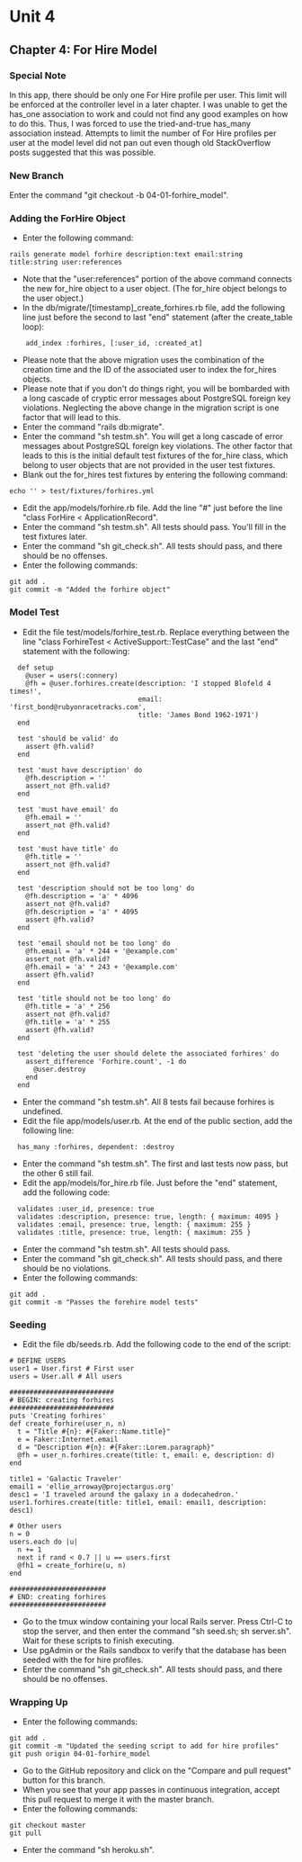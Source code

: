 # Unit 4
## Chapter 4: For Hire Model

### Special Note
In this app, there should be only one For Hire profile per user.  This limit will be enforced at the controller level in a later chapter.  I was unable to get the has_one association to work and could not find any good examples on how to do this.  Thus, I was forced to use the tried-and-true has_many association instead.  Attempts to limit the number of For Hire profiles per user at the model level did not pan out even though old StackOverflow posts suggested that this was possible.

### New Branch
Enter the command "git checkout -b 04-01-forhire_model".

### Adding the ForHire Object
* Enter the following command:
```
rails generate model forhire description:text email:string title:string user:references
```
* Note that the "user:references" portion of the above command connects the new for_hire object to a user object.  (The for_hire object belongs to the user object.)
* In the db/migrate/[timestamp]_create_forhires.rb file, add the following line just before the second to last "end" statement (after the create_table loop):
```
    add_index :forhires, [:user_id, :created_at]
```
* Please note that the above migration uses the combination of the creation time and the ID of the associated user to index the for_hires objects.
* Please note that if you don't do things right, you will be bombarded with a long cascade of cryptic error messages about PostgreSQL foreign key violations.  Neglecting the above change in the migration script is one factor that will lead to this.
* Enter the command "rails db:migrate".
* Enter the command "sh testm.sh".  You will get a long cascade of error messages about PostgreSQL foreign key violations.  The other factor that leads to this is the initial default test fixtures of the for_hire class, which belong to user objects that are not provided in the user test fixtures.
* Blank out the for_hires test fixtures by entering the following command:
```
echo '' > test/fixtures/forhires.yml
```
* Edit the app/models/forhire.rb file.  Add the line "#" just before the line "class ForHire < ApplicationRecord".
* Enter the command "sh testm.sh".  All tests should pass.  You'll fill in the test fixtures later.
* Enter the command "sh git_check.sh".  All tests should pass, and there should be no offenses.
* Enter the following commands:
```
git add .
git commit -m "Added the forhire object"
```

### Model Test
* Edit the file test/models/forhire_test.rb.  Replace everything between the line "class ForhireTest < ActiveSupport::TestCase" and the last "end" statement with the following:
```
  def setup
    @user = users(:connery)
    @fh = @user.forhires.create(description: 'I stopped Blofeld 4 times!',
                                email: 'first_bond@rubyonracetracks.com',
                                title: 'James Bond 1962-1971')
  end

  test 'should be valid' do
    assert @fh.valid?
  end

  test 'must have description' do
    @fh.description = ''
    assert_not @fh.valid?
  end

  test 'must have email' do
    @fh.email = ''
    assert_not @fh.valid?
  end

  test 'must have title' do
    @fh.title = ''
    assert_not @fh.valid?
  end

  test 'description should not be too long' do
    @fh.description = 'a' * 4096
    assert_not @fh.valid?
    @fh.description = 'a' * 4095
    assert @fh.valid?
  end

  test 'email should not be too long' do
    @fh.email = 'a' * 244 + '@example.com'
    assert_not @fh.valid?
    @fh.email = 'a' * 243 + '@example.com'
    assert @fh.valid?
  end

  test 'title should not be too long' do
    @fh.title = 'a' * 256
    assert_not @fh.valid?
    @fh.title = 'a' * 255
    assert @fh.valid?
  end

  test 'deleting the user should delete the associated forhires' do
    assert_difference 'Forhire.count', -1 do
      @user.destroy
    end
  end
```
* Enter the command "sh testm.sh".  All 8 tests fail because forhires is undefined.
* Edit the file app/models/user.rb.  At the end of the public section, add the following line:
```
  has_many :forhires, dependent: :destroy
```
* Enter the command "sh testm.sh".  The first and last tests now pass, but the other 6 still fail.
* Edit the app/models/for_hire.rb file.  Just before the "end" statement, add the following code:
```
  validates :user_id, presence: true
  validates :description, presence: true, length: { maximum: 4095 }
  validates :email, presence: true, length: { maximum: 255 }
  validates :title, presence: true, length: { maximum: 255 }
```
* Enter the command "sh testm.sh".  All tests should pass.
* Enter the command "sh git_check.sh".  All tests should pass, and there should be no violations.
* Enter the following commands:
```
git add .
git commit -m "Passes the forehire model tests"
```

### Seeding
* Edit the file db/seeds.rb.  Add the following code to the end of the script:
```
# DEFINE USERS
user1 = User.first # First user
users = User.all # All users

##########################
# BEGIN: creating forhires
##########################
puts 'Creating forhires'
def create_forhire(user_n, n)
  t = "Title #{n}: #{Faker::Name.title}"
  e = Faker::Internet.email
  d = "Description #{n}: #{Faker::Lorem.paragraph}"
  @fh = user_n.forhires.create(title: t, email: e, description: d)
end

title1 = 'Galactic Traveler'
email1 = 'ellie_arroway@projectargus.org'
desc1 = 'I traveled around the galaxy in a dodecahedron.'
user1.forhires.create(title: title1, email: email1, description: desc1)

# Other users
n = 0
users.each do |u|
  n += 1
  next if rand < 0.7 || u == users.first
  @fh1 = create_forhire(u, n)
end

########################
# END: creating forhires
########################
```
* Go to the tmux window containing your local Rails server. Press Ctrl-C to stop the server, and then enter the command "sh seed.sh; sh server.sh".  Wait for these scripts to finish executing.
* Use pgAdmin or the Rails sandbox to verify that the database has been seeded with the for hire profiles.
* Enter the command "sh git_check.sh". All tests should pass, and there should be no offenses.

### Wrapping Up
* Enter the following commands:
```
git add .
git commit -m "Updated the seeding script to add for hire profiles"
git push origin 04-01-forhire_model
```
* Go to the GitHub repository and click on the "Compare and pull request" button for this branch.
* When you see that your app passes in continuous integration, accept this pull request to merge it with the master branch.
* Enter the following commands:
```
git checkout master
git pull
```
* Enter the command "sh heroku.sh".
